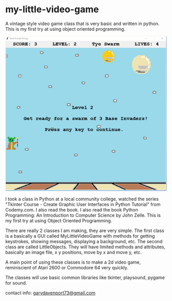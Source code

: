 # my-little-video-game
A vintage style video game class that is very basic and written in python.  This is my first try at using object oriented programming.

<img src='screenshotmlvg.png'>

I took a class in Python at a local community college, watched the series "Tkinter Course - Create Graphic User Interfaces in Python Tutorial" from Codemy.com.  I also
read the book.  I also read the book Python Programming: An Introduction to Computer Science by John Zelle.  This is my first try at using Object Oriented Programming.

There are really 2 classes I am making, they are very simple.
The first class is a basically a GUI called MyLittleVideoGame with methods for getting keystrokes, showing messages, displaying a background, etc.
The second class are called LittleObjects.  They will have limited methods and attributes, basically an image file, x y positions, move by x and move y, etc.

A main point of using these classes is to make a 2d video game, reminiscient of Atari 2600 or Commodore 64 very quickly.

The classes will use basic common libraries like tkinter, playsound, pygame for sound.

contact info: garydavenport73@gmail.com
